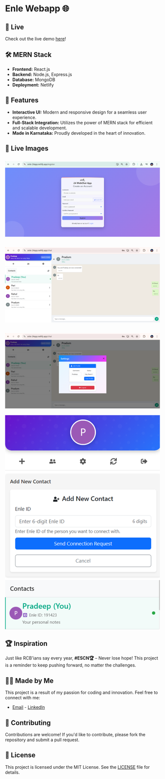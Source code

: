 # Enle Webapp 🌐
## 🔗 Live

Check out the live demo [here](https://enle-24app.netlify.app)!

## 🛠️ MERN Stack

- **Frontend:** React.js
- **Backend:** Node.js, Express.js
- **Database:** MongoDB
- **Deployment:** Netlify

## 🌟 Features

- **Interactive UI:** Modern and responsive design for a seamless user experience.
- **Full-Stack Integration:** Utilizes the power of MERN stack for efficient and scalable development.
- **Made in Karnataka:** Proudly developed in the heart of innovation.

## 📸 Live Images

![Screenshot 1](public/images/login.png)
--------------------------------------------------------------------------------------------------------------------------------------------------------
![Screenshot 2](public/images/homepage.png)
--------------------------------------------------------------------------------------------------------------------------------------------------------
![Screenshot 3](public/images/setting.png)
--------------------------------------------------------------------------------------------------------------------------------------------------------
![Screenshot 4](public/images/sidebar.png)
## 🏆 Inspiration

Just like RCB'ians say every year, **#ESCN🏆** – Never lose hope! This project is a reminder to keep pushing forward, no matter the challenges.

## 👨‍💻 Made by Me

This project is a result of my passion for coding and innovation. Feel free to connect with me:

- [Email](mailto:pradeepbangari24@gmail.com) - [LinkedIn](https://www.linkedin.com/in/pradeep-bangari24/)

## 🤝 Contributing

Contributions are welcome! If you'd like to contribute, please fork the repository and submit a pull request.

## 📜 License

This project is licensed under the MIT License. See the [LICENSE](LICENSE) file for details.

